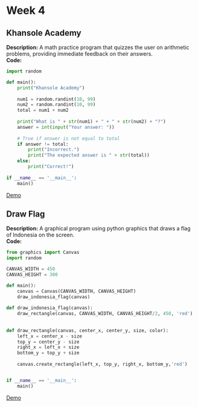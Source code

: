 <h1>Week 4</h1>

<h2>Khansole Academy</h2>

<b>Description:</b> A math practice program that quizzes the user on arithmetic problems, providing immediate feedback on their answers.</b>
<br/><b>Code:</b>

```python
import random

def main():
    print("Khansole Academy")
    
    num1 = random.randint(10, 99)
    num2 = random.randint(10, 99)
    total = num1 + num2 
    
    print("What is " + str(num1) + " + " + str(num2) + "?") 
    answer = int(input("Your answer: "))
    
    # True if answer is not equal to total
    if answer != total:
        print("Incorrect.")
        print("The expected answer is " + str(total)) 
    else:
        print("Correct!")
    
if __name__ == '__main__':
    main()
```
 [Demo](https://www.youtube.com)

 
<h2>Draw Flag</h2>

<b>Description:</b> A graphical program using python graphics that draws a flag of Indonesia on the screen.
<br/><b>Code:</b>

```python
from graphics import Canvas
import random

CANVAS_WIDTH = 450
CANVAS_HEIGHT = 300

def main():
    canvas = Canvas(CANVAS_WIDTH, CANVAS_HEIGHT)
    draw_indonesia_flag(canvas)
    
def draw_indonesia_flag(canvas):
    draw_rectangle(canvas, CANVAS_WIDTH, CANVAS_HEIGHT/2, 450, 'red')
    
    
def draw_rectangle(canvas, center_x, center_y, size, color):
    left_x = center_x - size
    top_y = center_y - size
    right_x = left_x + size
    bottom_y = top_y + size
    
    canvas.create_rectangle(left_x, top_y, right_x, bottom_y,'red')


if __name__ == '__main__':
    main()
```
 [Demo](https://www.youtube.com)
 

